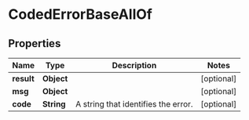 

# CodedErrorBaseAllOf


## Properties

Name | Type | Description | Notes
------------ | ------------- | ------------- | -------------
**result** | **Object** |  |  [optional]
**msg** | **Object** |  |  [optional]
**code** | **String** | A string that identifies the error.  |  [optional]




